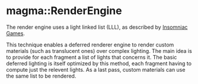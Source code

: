 # magma::RenderEngine

The render engine uses a light linked list (LLL), as described by
[Insomniac Games](http://www.insomniacgames.com/siggraph-real-time-lighting-via-light-linked-list/).

This technique enables a deferred renderer engine to render custom
materials (such as translucent ones) over complex lighting. The main
idea is to provide for each fragment a list of lights that concerns it.
The basic deferred lighting is itself optimized by this method, each
fragment having to compute just the relevent lights. As a last pass,
custom materials can use the same list to be rendered.    
